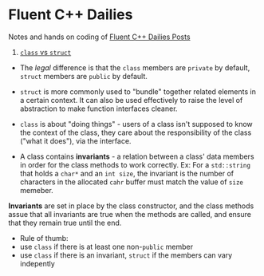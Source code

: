 # Fluent C++ Dailies
Notes and hands on coding of [Fluent C++ Dailies Posts](https://www.fluentcpp.com/posts/)

1. [`class` vs `struct`](https://www.fluentcpp.com/2017/06/13/the-real-difference-between-struct-class/)
 - The _legal_ difference is that the `class` members are `private` by default, `struct` members are `public` by default.

- `struct` is more commonly used to "bundle" together related elements in a certain context. It can also be used effectively to raise the level of abstraction to make function interfaces cleaner.

- `class` is about "doing things" - users of a class isn't supposed to know the context of the class, they care about the responsibility of the class ("what it does"), via the interface. 

- A class contains **invariants** - a relation between a class' data members in order for the class methods to work correctly. Ex: For a `std::string` that holds a `char*` and an `int size`, the invariant is the number of characters in the allocated `cahr` buffer must match the value of `size` memeber. 

**Invariants** are set in place by the class constructor, and the class methods assue that all invariants are true when the methods are called, and ensure that they remain true until the end.

- Rule of thumb: 
 - use `class` if there is at least one non-`public` member 
 - use `class` if there is an invariant, `struct` if the members can vary indepently

